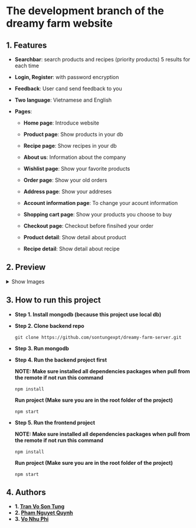 # The development branch of the dreamy farm website

## 1. Features

- **Searchbar**: search products and recipes (priority products) 5 results for
each time

- **Login, Register**: with password encryption

- **Feedback**: User cand send feedback to you

- **Two language**: Vietnamese and English

- **Pages**:

  - **Home page**: Introduce website

  - **Product page**: Show products in your db

  - **Recipe page**: Show recipes in your db

  - **About us**: Information about the company

  - **Wishlist page**: Show your favorite products

  - **Order page**: Show your old orders

  - **Address page**: Show your addreses

  - **Account information page**: To change your acount information

  - **Shopping cart page**: Show your products you choose to buy

  - **Checkout page**: Checkout before finsihed your order

  - **Product detail**: Show detail about product

  - **Recipe detail**: Show detail about recipe

## 2. Preview

<details>
  <summary>Show Images</summary>

  ![Preview 1](./gitsources/previews/dreamy_farm_1.png)
  ![Preview 2](./gitsources/previews/dreamy_farm_2.png)
  ![Preview 3](./gitsources/previews/dreamy_farm_3.png)
  ![Preview 4](./gitsources/previews/dreamy_farm_4.png)
  ![Preview 5](./gitsources/previews/dreamy_farm_5.png)
  ![Preview 6](./gitsources/previews/dreamy_farm_6.png)
  ![Preview 7](./gitsources/previews/dreamy_farm_7.png)
  ![Preview 8](./gitsources/previews/dreamy_farm_8.png)
  ![Preview 9](./gitsources/previews/dreamy_farm_9.png)
  ![Preview 10](./gitsources/previews/dreamy_farm_10.png)
  ![Preview 11](./gitsources/previews/dreamy_farm_11.png)
  ![Preview 12](./gitsources/previews/dreamy_farm_12.png)
  ![Preview 14](./gitsources/previews/dreamy_farm_14.png)
  ![Preview 17](./gitsources/previews/dreamy_farm_17.png)

</details>

## 3. How to run this project

- **Step 1. Install mongodb (because this project use local db)**

- **Step 2. Clone backend repo**

  ```
  git clone https://github.com/sontungexpt/dreamy-farm-server.git
  ```

- **Step 3. Run mongodb**

- **Step 4. Run the backend project first**

  **NOTE: Make sure installed all dependencies packages when pull from the remote if not run this command**

  ```
  npm install
  ```

  **Run project (Make sure you are in the root folder of the project)**

  ```
  npm start
  ```

- **Step 5. Run the frontend project**

  **NOTE: Make sure installed all dependencies packages when pull from the remote if not run this command**

  ```
  npm install
  ```

  **Run project (Make sure you are in the root folder of the project)**

  ```
  npm start
  ```


## 4. Authors

- **1. [Tran Vo Son Tung](https://github.com/sontungexpt)**
- **2. [Pham Nguyet Quynh](https://github.com/PhamNguyetQuynh)**
- **3. [Vo Nhu Phi](https://github.com/phifin)**
